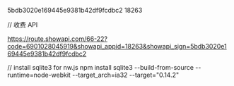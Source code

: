 5bdb3020e169445e9381b42df9fcdbc2
18263


// 收费 API

https://route.showapi.com/66-22?code=6901028045919&showapi_appid=18263&showapi_sign=5bdb3020e169445e9381b42df9fcdbc2


// install sqlite3 for nw.js
npm install sqlite3 --build-from-source --runtime=node-webkit --target_arch=ia32 --target="0.14.2"